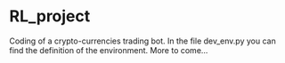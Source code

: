 # RL_project

Coding of a crypto-currencies trading bot. 
In the file dev_env.py you can find the definition of the environment.
More to come...
